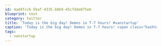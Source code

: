 ```yaml
---
id: 4ad4fcc6-5baf-4335-b8b9-45cfdde875eb
blueprint: text
category: twitter
title: 'Today is the big day! Demos in T-7 hours! #vanstartup'
caption: 'Today is the big day! Demos in T-7 hours! <span class="hashtag hashtag_local">#<a href="http://tweettemp.darylchymko.ca/?tag=vanstartup">vanstartup</a>'
tags:
  - vanstartup
---
```

